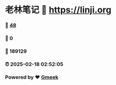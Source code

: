 # 老林笔记 :link: https://linji.org 
### :page_facing_up: [48](https://linji.org/tag.html) 
### :speech_balloon: 0 
### :hibiscus: 189129 
### :alarm_clock: 2025-02-18 02:52:05 
### Powered by :heart: [Gmeek](https://github.com/Meekdai/Gmeek)
